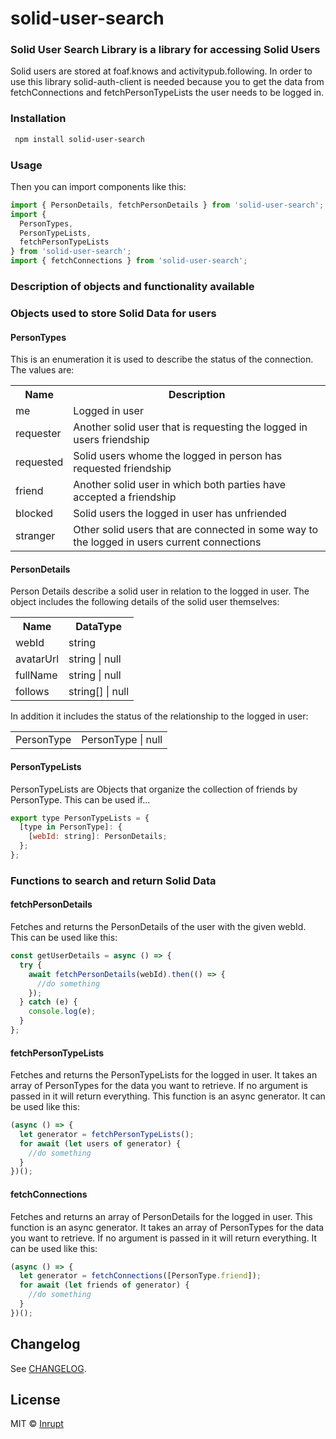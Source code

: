 # solid-user-search

### Solid User Search Library is a library for accessing Solid Users

Solid users are stored at foaf.knows and activitypub.following. In order to use this library solid-auth-client is needed because you to get the data from fetchConnections and fetchPersonTypeLists the user needs to be logged in.

### Installation

```bash
 npm install solid-user-search
```

### Usage

Then you can import components like this:

```javascript
import { PersonDetails, fetchPersonDetails } from 'solid-user-search';
import {
  PersonTypes,
  PersonTypeLists,
  fetchPersonTypeLists
} from 'solid-user-search';
import { fetchConnections } from 'solid-user-search';
```

### Description of objects and functionality available

### Objects used to store Solid Data for users

#### PersonTypes

This is an enumeration it is used to describe the status of the connection.  
The values are:

<table>
  <tr>
    <th>Name</th>
    <th>Description</th>
  </tr>
  <tr>
    <td>me</td>
    <td>Logged in user</td>
  </tr>
  <tr>
    <td>requester</td>
    <td>Another solid user that is requesting the logged in users friendship</td>
  </tr>
  <tr>
    <td>requested</td>
    <td>Solid users whome the logged in person has requested friendship</td>
  </tr>
  <tr>
    <td>friend</td>
    <td>Another solid user in which both parties have accepted a friendship</td>
  </tr>
  <tr>
    <td>blocked</td>
    <td>Solid users the logged in user has unfriended</td>
  </tr>
  <tr>
    <td>stranger</td>
    <td>Other solid users that are connected in some way to the logged in users current connections</td>
  </tr>
</table>

#### PersonDetails

Person Details describe a solid user in relation to the logged in user. The object includes the following details of the solid user themselves:

<table>
  <tr>
    <th>Name</th>
    <th>DataType</th>
  </tr>
  <tr>
    <td>webId</td>
    <td>string</td>
  </tr>
  <tr>
    <td>avatarUrl</td>
    <td>string | null</td>
  </tr>
    <tr>
    <td>fullName</td>
    <td>string | null</td>
  </tr>
  <tr>
    <td>follows</td>
    <td>string[] | null</td>
  </tr>
</table>

In addition it includes the status of the relationship to the logged in user:

<table>
<tr>
  <td>PersonType</td>
  <td>PersonType | null</td>
</tr>
</table>

#### PersonTypeLists

PersonTypeLists are Objects that organize the collection of friends by PersonType. This can be used if...

```javascript
export type PersonTypeLists = {
  [type in PersonType]: {
    [webId: string]: PersonDetails;
  };
};
```

### Functions to search and return Solid Data

#### fetchPersonDetails

Fetches and returns the PersonDetails of the user with the given webId.
This can be used like this:

```javascript
const getUserDetails = async () => {
  try {
    await fetchPersonDetails(webId).then(() => {
      //do something
    });
  } catch (e) {
    console.log(e);
  }
};
```

#### fetchPersonTypeLists

Fetches and returns the PersonTypeLists for the logged in user. It takes an array of PersonTypes for the data you want to retrieve. If no argument is passed in it will return everything.
This function is an async generator.
It can be used like this:

```javascript
(async () => {
  let generator = fetchPersonTypeLists();
  for await (let users of generator) {
    //do something
  }
})();
```

#### fetchConnections

Fetches and returns an array of PersonDetails for the logged in user. This function is an async generator. It takes an array of PersonTypes for the data you want to retrieve. If no argument is passed in it will return everything.
It can be used like this:

```javascript
(async () => {
  let generator = fetchConnections([PersonType.friend]);
  for await (let friends of generator) {
    //do something
  }
})();
```

## Changelog

See [CHANGELOG](CHANGELOG.md).

## License

MIT © [Inrupt](https://inrupt.com)
